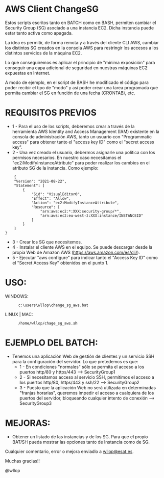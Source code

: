 # AWS Client ChangeSG
Estos scripts escritos tanto en BATCH como en BASH, permiten cambiar el Security Group (SG) asociado a una instancia EC2. Dicha instancia puede estar tanto activa como apagada.

La idea es permitir, de forma remota y a través del cliente CLI AWS, cambiar los distintos SG creados en la consola AWS para restringir los accesos a los distintos servicios de la máquina EC2.

Lo que conseguiremos es aplicar el principio de "mínima exposición" para conseguir una capa adicional de seguridad en nuestras máquinas EC2 expuestas en Internet.

A modo de ejemplo, en el script de BASH he modificado el código para poder recibir el tipo de "modo" y así poder crear una tarea programada que permita cambiar el SG en función de una fecha (CRONTAB), etc.

# REQUISITOS PREVIOS
* 1 - Para el uso de los scripts, deberemos crear a través de la herramienta AWS Identity and Access Management (IAM) existente en la consola de administración AWS, tanto un usuario con "Programmatic access" para obtener tanto el "access key ID" como el "secret access key".
* 2 - Una vez creado el usuario, debermos asignarle una política con los permisos necesarios. En nuestro caso necesitamos el "ec2:ModifyInstanceAttribute" para poder realizar los cambios en el atributo SG de la instancia. Como ejemplo:
```
    {
    "Version": "2021-08-22",
    "Statement": [
        {
            "Sid": "VisualEditor0",
            "Effect": "Allow",
            "Action": "ec2:ModifyInstanceAttribute",
            "Resource": [
                "arn:aws:ec2:*:XXX:security-group/*",
                "arn:aws:ec2:eu-west-3:XXX:instance/INSTANCEID"
            ]
        }
    ]
}
```
* 3 - Crear los SG que necesitemos.
* 4 - Instalar el cliente AWS en el equipo. Se puede descargar desde la propia Web de Amazon AWS (https://aws.amazon.com/es/cli/).
* 5 - Ejecutar "aws configure" para indicar tanto el "Access Key ID" como el "Secret Access Key" obtenidos en el punto 1. 

# USO:
WINDOWS:

          c:\users\wllop\change_sg_aws.bat

LINUX | MAC:

          /home/wllop/chage_sg_aws.sh

# EJEMPLO DEL BATCH:
* Tenemos una aplicación Web de gestión de clientes y un servicio SSH para la configuración del servidor. Lo que pretedemos es que:
  * 1 - En condiciones "normales" sólo se permita el acceso a los puertos http/80 y https/443 --> SecurityGroup1
  * 2 - Si necesitamos acceso al servicio SSH, permitimos el acceso a los puertos http/80, https/443 y ssh/22 --> SecurityGroup2
  * 3 - Puesto que la aplicación Web no será utilizada en determinadas "franjas horarias", queremos impedir el acceso a cualquiera de los puertos del servidor, bloqueando cualquier intento de conexión --> SecurityGroup3
  
# MEJORAS:
* Obtener un listado de las instancias y de los SG. Para que el propio BAT/SH pueda mostrar las opciones tanto de Instancia como de SG.


Cualquier comentario, error o mejora enviadlo a wllop@esat.es. 

Muchas gracias!!

@wllop
